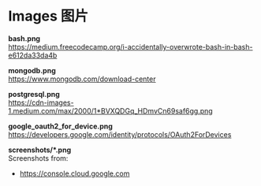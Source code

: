 # Images 图片

**bash.png**   
<https://medium.freecodecamp.org/i-accidentally-overwrote-bash-in-bash-e612da33da4b>

**mongodb.png**   
<https://www.mongodb.com/download-center>

**postgresql.png**     
<https://cdn-images-1.medium.com/max/2000/1*BVXQDGq_HDmvCn69saf6gg.png>

**google_oauth2_for_device.png**   
<https://developers.google.com/identity/protocols/OAuth2ForDevices>

**screenshots/*.png**   
Screenshots from:

- <https://console.cloud.google.com>


